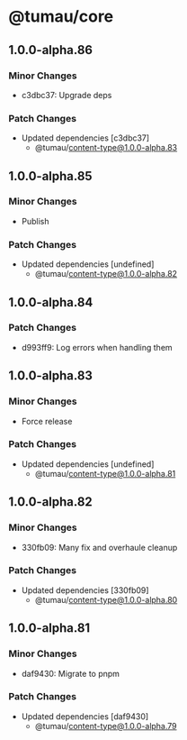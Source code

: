 # @tumau/core

## 1.0.0-alpha.86

### Minor Changes

- c3dbc37: Upgrade deps

### Patch Changes

- Updated dependencies [c3dbc37]
  - @tumau/content-type@1.0.0-alpha.83

## 1.0.0-alpha.85

### Minor Changes

- Publish

### Patch Changes

- Updated dependencies [undefined]
  - @tumau/content-type@1.0.0-alpha.82

## 1.0.0-alpha.84

### Patch Changes

- d993ff9: Log errors when handling them

## 1.0.0-alpha.83

### Minor Changes

- Force release

### Patch Changes

- Updated dependencies [undefined]
  - @tumau/content-type@1.0.0-alpha.81

## 1.0.0-alpha.82

### Minor Changes

- 330fb09: Many fix and overhaule cleanup

### Patch Changes

- Updated dependencies [330fb09]
  - @tumau/content-type@1.0.0-alpha.80

## 1.0.0-alpha.81

### Minor Changes

- daf9430: Migrate to pnpm

### Patch Changes

- Updated dependencies [daf9430]
  - @tumau/content-type@1.0.0-alpha.79
